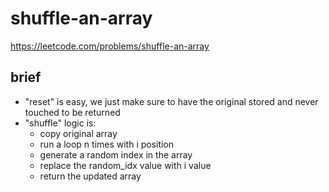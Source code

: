 # shuffle-an-array

https://leetcode.com/problems/shuffle-an-array

## brief

- "reset" is easy, we just make sure to have the original stored and never touched to be returned
- "shuffle" logic is:
  - copy original array
  - run a loop n times with i position
  - generate a random index in the array
  - replace the random_idx value with i value
  - return the updated array
